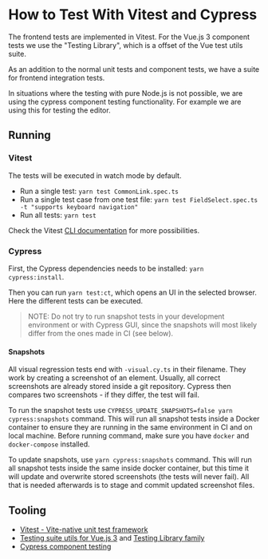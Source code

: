 # How to Test With Vitest and Cypress

The frontend tests are implemented in Vitest.
For the Vue.js 3 component tests we use the "Testing Library", which is a offset of the Vue test utils suite.

As an addition to the normal unit tests and component tests, we have a suite for frontend integration tests.

In situations where the testing with pure Node.js is not possible, we are using the cypress component
testing functionality. For example we are using this for testing the editor.

## Running

### Vitest

The tests will be executed in watch mode by default.

- Run a single test: `yarn test CommonLink.spec.ts`
- Run a single test case from one test file: `yarn test FieldSelect.spec.ts -t "supports keyboard navigation"`
- Run all tests: `yarn test`

Check the Vitest [CLI documentation](https://vitest.dev/guide/cli.html#options) for more possibilities.

### Cypress

First, the Cypress dependencies needs to be installed: `yarn cypress:install`.

Then you can run `yarn test:ct`, which opens an UI in the selected browser. Here the different tests can be executed.

> NOTE: Do not try to run snapshot tests in your development environment or with Cypress GUI, since the snapshots will most likely differ from the ones made in CI (see below).

#### Snapshots

All visual regression tests end with `-visual.cy.ts` in their filename. They work by creating a screenshot of an element. Usually, all correct screenshots are already stored inside a git repository. Cypress then compares two screenshots - if they differ, the test will fail.

To run the snapshot tests use `CYPRESS_UPDATE_SNAPSHOTS=false yarn cypress:snapshots` command. This will run all snapshot tests inside a Docker container to ensure they are running in the same environment in CI and on local machine. Before running command, make sure you have `docker` and `docker-compose` installed.

To update snapshots, use `yarn cypress:snapshots` command. This will run all snapshot tests inside the same inside docker container, but this time it will update and overwrite stored screenshots (the tests will never fail). All that is needed afterwards is to stage and commit updated screenshot files.

## Tooling

- [Vitest - Vite-native unit test framework](https://vitest.dev/)
- [Testing suite utils for Vue.js 3](https://test-utils.vuejs.org/) and [Testing Library family](https://testing-library.com/docs/vue-testing-library/intro/)
- [Cypress component testing](https://docs.cypress.io/guides/component-testing)
